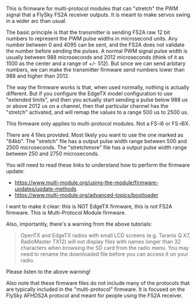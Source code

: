 This is firmware for multi-protocol modules that can "stretch" the PWM signal that a FlySky FS2A receiver outputs. It is meant to make servos swing in a wider arc than usual.

The basic principle is that the transmitter is sending FS2A raw 12 bit numbers to represent the PWM pulse widths in microsecond units. Any number between 0 and 4095 can be sent, and the FS2A does not validate the number before sending the pulses. A normal PWM signal pulse width is usually between 988 microseconds and 2012 microseconds (think of it as 1500 as the center and a range of +/- 512). But since we can send arbitary numbers, we can make the transmitter firmware send numbers lower than 988 and higher than 2012.

The way the firmware works is that, when used normally, nothing is actually different. But if you configure the EdgeTX model configuration to use "extended limits", and then you actually start sending a pulse below 988 us or above 2012 us on a channel, then that particular channel has the "stretch" activated, and will remap the values to a range 500 us to 2500 us.

This firmware only applies to multi-protocol modules. Not a FS-i6 or FS-i6X.

There are 4 files provided. Most likely you want to use the one marked as "64kb". The "stretch" file has a output pulse width range between 500 and 2500 microseconds. The "stretchmore" file has a output pulse width range between 250 and 2750 microseconds.

You will need to read these links to understand how to perform the firmware update:

 * https://www.multi-module.org/using-the-module/firmware-updates/update-methods
 * https://www.multi-module.org/advanced-topics/bootloader

I want to make it clear: this is NOT EdgeTX firmware, this is not FS2A firmware. This is Multi-Protocol Module firmware.

Also, importantly, there's a warning from the above tutorials:

> OpenTX and EdgeTX radios with small LCD screens (e.g. Taranis Q X7, RadioMaster TX12) will not display files with names longer than 32 characters when browsing the SD card from the radio menu. You may need to rename the downloaded file before you can access it on your radio.

Please listen to the above warning!

Also note that these firmware files do not include many of the protocols that are typically included in the "multi-protocol" firmware. It is focused on the FlySky AFHDS2A protocol and meant for people using the FS2A receiver.

